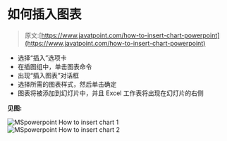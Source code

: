 # 如何插入图表

> 原文:[https://www.javatpoint.com/how-to-insert-chart-powerpoint](https://www.javatpoint.com/how-to-insert-chart-powerpoint)

*   选择“插入”选项卡
*   在插图组中，单击图表命令
*   出现“插入图表”对话框
*   选择所需的图表样式，然后单击确定
*   图表将被添加到幻灯片中，并且 Excel 工作表将出现在幻灯片的右侧

**见图:**

![MSpowerpoint How to insert chart 1](../Images/684cfd7316012ac14d3d3a5797474585.png) ![MSpowerpoint How to insert chart 2](../Images/b1ae720d8e6de88b1b6a95484b51811e.png)